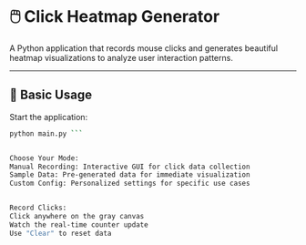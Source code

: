 # 🖱️ Click Heatmap Generator

A Python application that records mouse clicks and generates beautiful heatmap visualizations to analyze user interaction patterns.

---

## 🚀 Basic Usage

Start the application:

```bash
python main.py ```


Choose Your Mode:
Manual Recording: Interactive GUI for click data collection
Sample Data: Pre-generated data for immediate visualization
Custom Config: Personalized settings for specific use cases


Record Clicks:
Click anywhere on the gray canvas
Watch the real-time counter update
Use "Clear" to reset data

